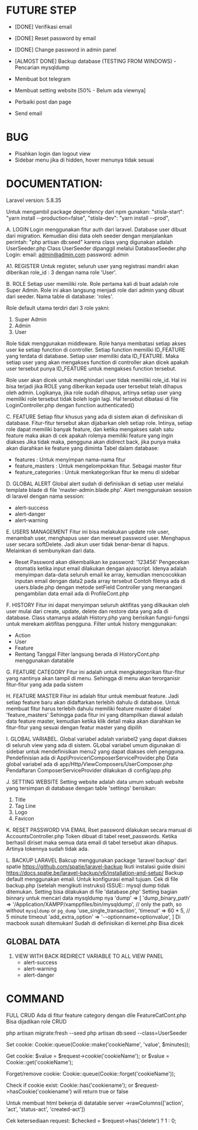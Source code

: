 # FUTURE STEP
+ [DONE] Verifikasi email 
+ [DONE] Reset password by email
+ [DONE] Change password in admin panel
+ [ALMOST DONE] Backup database (TESTING FROM WINDOWS) - Pencarian mysqldump
+ Membuat bot telegram
+ Membuat setting website [50% - Belum ada viewnya]
+ Perbaiki post dan page

+ Send email

# BUG
+ Pisahkan login dan logout view
+ Sidebar menu jika di hidden, hover menunya tidak sesuai



# DOCUMENTATION:

Laravel version: 5.8.35

Untuk mengambil package dependency dari npm gunakan:
"stisla-start": "yarn install --production=false",
"stisla-dev": "yarn install --prod",

A. LOGIN
Login menggunakan fitur auth dari laravel. Database user dibuat dari migration. Kemudian diisi data oleh seeder dengan menjalankan perintah:
"php artisan db:seed"  karena class yang digunakan adalah UserSeeder.php
Class UserSeeder dipanggil melalui DatabaseSeeder.php
Login:
email: admin@admin.com
password: admin

A1. REGISTER
Untuk register, seluruh user yang registrasi mandiri akan diberikan role_id : 3 dengan nama role 'User'.


B. ROLE
Setiap user memiliki role. Role pertama kali di buat adalah role Super Admin. Role ini akan langsung menjadi role dari admin yang dibuat dari seeder.
Nama table di database: 'roles'.

Role default utama terdiri dari 3 role yakni:
1. Super Admin
2. Admin
3. User

Role tidak menggunakan middleware. Role hanya membatasi setiap akses user ke setiap function di controller.
Setiap function memiliki ID_FEATURE yang terdata di database. Setiap user memiliki data ID_FEATURE. 
Maka setiap user yang akan mengakses function di controller akan dicek apakah user tersebut punya ID_FEATURE untuk mengakses function tersebut.

Role user akan dicek untuk menghindari user tidak memiliki role_id. Hal ini bisa terjadi jika ROLE yang diberikan kepada user tersebut
telah dihapus oleh admin. Logikanya, jika role sudah dihapus, artinya setiap user yang memiliki role tersebut tidak boleh login lagi.
Hal tersebut dibatasi di file LoginController.php dengan function authenticated()

C. FEATURE
Setiap fitur khusus yang ada di sistem akan di definisikan di database. Fitur-fitur tersebut akan dijabarkan oleh setiap role.
Intinya, setiap role dapat memiliki banyak feature, dan ketika mengakses salah satu feature maka akan di cek apakah rolenya memiliki feature yang ingin diakses
Jika tidak maka, pengguna akan didirect back, jika punya maka akan diarahkan ke feature yang diminta
Tabel dalam database:
+ features : Untuk menyimpan nama-nama fitur
+ feature_masters : Untuk mengelompokkan fitur. Sebagai master fitur
+ feature_categories : Untuk menkategorikan fitur ke menu di sidebar

D. GLOBAL ALERT
Global alert sudah di definisikan di setiap user melalui template blade di file 'master-admin.blade.php'.
Alert menggunakan session di laravel dengan nama session:
+ alert-success
+ alert-danger
+ alert-warning

E. USERS MANAGEMENT
Fitur ini bisa melakukan update role user, menambah user, menghapus user dan mereset password user.
Menghapus user secara softDelete. Jadi akun user tidak benar-benar di hapus. Melainkan di sembunyikan dari data.
+ Reset Password akan dikembalikan ke password: '123456'
Pengecekan otomatis ketika input email dilakukan dengan ajvascript.
Idenya adalah menyimpan data-data seluruh email ke array, kemudian mencocokkan inputan email dengan data2 pada array tersebut
Contoh filenya ada di users.blade.php dengan metode setField
Controller yang menangani pengambilan data email ada di ProfileCont.php

F. HISTORY
Fitur ini dapat menyimpan seluruh aktifitas yang dilkaukan oleh user mulai dari create, update, delete dan restore data yang ada di database.
Class utamanya adalah History.php yang berisikan fungsi-fungsi untuk merekam aktifitas pengguna.
Filter untuk history menggunakan:
+ Action
+ User
+ Feature
+ Rentang Tanggal
Filter langsung berada di HistoryCont.php menggunakan datatable

G. FEATURE CATEGORY
Fitur ini adalah untuk mengkategorikan fitur-fitur yang nantinya akan tampil di menu. Sehingga di menu akan terorganisir
fitur-fitur yang ada pada sistem

H. FEATURE MASTER
Fitur ini adalah fitur untuk membuat feature. Jadi setiap feature baru akan didaftarkan terlebih dahulu di database.
Untuk membuat fitur harus terlebih dahulu memiliki feature master di tabel 'feature_masters'
Sehingga pada fitur ini yang ditampilkan diawal adalah data feature master, kemudian ketika klik detail
maka akan diarahkan ke fitur-fitur yang sesuai dengan featur master yang dipilih

I. GLOBAL VARIABEL.
Global variabel adalah variabel2 yang dapat diakses di seluruh view yang ada di sistem.
GLobal variabel umum digunakan di sidebar untuk mendefinisikan menu2 yang dapat diakses oleh pengguna.
Pendefinisian ada di App\Provicer\ComposerServiceProvider.php
Data global variabel ada di app/Http/ViewComposers/UserComposer.php
Pendaftaran ComposerServiceProvider dilakukan di config/app.php

J. SETTING WEBSITE 
Setting website adalah data umum sebuah website yang tersimpan di database dengan table 'settings' berisikan:
1. Title
2. Tag Line
3. Logo
4. Favicon

K. RESET PASSWORD VIA EMAIL
Rset password dilakukan secara manual di AccountsController.php
Token dibuat di tabel reset_passwords. Ketika berhasil diriset maka semua data email di tabel tersebut akan dihapus. Artinya tokennya sudah tidak ada.

L. BACKUP LARAVEL 
Bakcup menggunakan package 'laravel backup' dari spatie 
https://github.com/spatie/laravel-backup
Ikuti instalasi guide disini https://docs.spatie.be/laravel-backup/v6/installation-and-setup/ 
Backup default menggunakan email. Untuk konfigurasi email tujuan. Cek di file backup.php (setelah mengikuti instruksi)
ISSUE:: mysql dump tidak ditemukan. Setting bisa dilakukan di file 'database.php'
Setting bagian binnary untuk mencari data mysqldump nya
'dump' => [
    'dump_binary_path' => '/Application/XAMPP/xamppfiles/bin/mysqldump', // only the path, so without `mysqldump` or `pg_dump`
    'use_single_transaction',
    'timeout' => 60 * 5, // 5 minute timeout
    'add_extra_option' => '--optionname=optionvalue',
]
Di macbook susah ditemukan!
Sudah di definisikan di kernel.php Bisa dicek


## GLOBAL DATA 

1. VIEW WITH BACK REDIRECT VARIABLE TO ALL VIEW PANEL
    + alert-success
    + alert-warning
    + alert-danger





# COMMAND
FULL CRUD Ada di fitur feature category dengan dile FeatureCatCont.php Bisa dijadikan role CRUD

php artisan migrate:fresh --seed
php artisan db:seed --class=UserSeeder

Set cookie: Cookie::queue(Cookie::make('cookieName', 'value', $minutes));

Get cookie: $value = $request->cookie('cookieName'); or $value = Cookie::get('cookieName');

Forget/remove cookie: Cookie::queue(Cookie::forget('cookieName'));

Check if cookie exist: Cookie::has('cookiename'); or $request->hasCookie('cookiename') will return true or false

Untuk membuat html bekerja di datatable server
->rawColumns(['action', 'act', 'status-act', 'created-act'])

Cek ketersediaan request:
$checked = $request->has('delete') ? 1 : 0;





